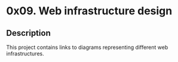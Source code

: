 # 0x09. Web infrastructure design

## Description

This project contains links to diagrams representing different web infrastructures.
